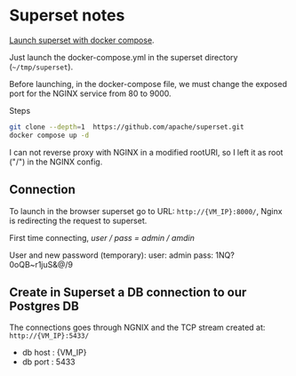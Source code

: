 # Superset notes

[Launch superset with docker compose](https://superset.apache.org/docs/installation/docker-compose/).

Just launch the docker-compose.yml in the superset directory (`~/tmp/superset`).

Before launching, in the docker-compose file, we must change the exposed port for the NGINX service from 80 to 9000.

Steps

```bash
git clone --depth=1  https://github.com/apache/superset.git
docker compose up -d
```

I can not reverse proxy with NGINX in a modified rootURI, so I left it as root ("/") in the NGINX config.

## Connection
To launch in the browser superset go to URL: `http://{VM_IP}:8000/`, Nginx is redirecting the request to superset.

First time connecting, *user / pass = admin / amdin*

User and new password (temporary):
user: admin
pass: 1NQ?0oQB~r1juS&@/9

## Create in Superset a DB connection to our Postgres DB

The connections goes through NGNIX and the TCP stream created at: `http://{VM_IP}:5433/`

- db host : {VM_IP}
- db port : 5433



